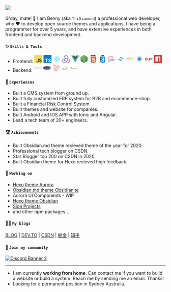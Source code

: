 <!--
**TriDiamond/TriDiamond** is a ✨ _special_ ✨ repository because its `README.md` (this file) appears on your GitHub profile.

Here are some ideas to get you started:

- 🔭 I’m currently working on ...
- 🌱 I’m currently learning ...
- 👯 I’m looking to collaborate on ...
- 🤔 I’m looking for help with ...
- 💬 Ask me about ...
- 📫 How to reach me: ...
- 😄 Pronouns: ...
- ⚡ Fun fact: ...
-->

<img
  src="https://cr-ss-service.azurewebsites.net/api/ScreenShot?widget=summary&username=tridiamond&badges=4&show-avatar=fase&style=--header-bg-color:%23000;--border-radius:10px"
/>

G'day, mate! 👋 I am Benny (aka `TriDiamond`) a professional web developer, who ❤️ to develop open source themes and applications. I have being a programmer for over 5 years, and have extensive experiences in both frontend and backend development. 

#### ✨ `Skills & Tools`

- Frontend:
<code><img height="25" src="https://raw.githubusercontent.com/github/explore/80688e429a7d4ef2fca1e82350fe8e3517d3494d/topics/javascript/javascript.png"></code>
<code><img height="25" src="https://raw.githubusercontent.com/github/explore/80688e429a7d4ef2fca1e82350fe8e3517d3494d/topics/typescript/typescript.png"></code>
<code><img height="25" src="https://raw.githubusercontent.com/github/explore/80688e429a7d4ef2fca1e82350fe8e3517d3494d/topics/react/react.png"></code>
<code><img height="25" src="https://raw.githubusercontent.com/github/explore/80688e429a7d4ef2fca1e82350fe8e3517d3494d/topics/redux/redux.png"></code>
<code><img height="25" src="https://raw.githubusercontent.com/github/explore/80688e429a7d4ef2fca1e82350fe8e3517d3494d/topics/vue/vue.png"></code>
<code><img height="25" src="https://raw.githubusercontent.com/github/explore/80688e429a7d4ef2fca1e82350fe8e3517d3494d/topics/nodejs/nodejs.png"></code>
<code><img height="25" src="https://raw.githubusercontent.com/github/explore/80688e429a7d4ef2fca1e82350fe8e3517d3494d/topics/html/html.png"></code>
<code><img height="25" src="https://raw.githubusercontent.com/github/explore/80688e429a7d4ef2fca1e82350fe8e3517d3494d/topics/css/css.png"></code>
<code><img height="25" src="https://raw.githubusercontent.com/github/explore/80688e429a7d4ef2fca1e82350fe8e3517d3494d/topics/sass/sass.png"></code>
<code><img height="25" src="https://raw.githubusercontent.com/github/explore/80688e429a7d4ef2fca1e82350fe8e3517d3494d/topics/tailwind/tailwind.png"></code>
<code><img height="25" src="https://raw.githubusercontent.com/github/explore/cb39e2385dfcec8a661d01bfacff6b1e33bbaa9d/topics/babel/babel.png"></code>
<code><img height="25" src="https://raw.githubusercontent.com/github/explore/80688e429a7d4ef2fca1e82350fe8e3517d3494d/topics/webpack/webpack.png"></code>
<code><img height="25" src="https://raw.githubusercontent.com/github/explore/80688e429a7d4ef2fca1e82350fe8e3517d3494d/topics/git/git.png"></code>
<code><img height="25" src="https://raw.githubusercontent.com/github/explore/80688e429a7d4ef2fca1e82350fe8e3517d3494d/topics/npm/npm.png"></code>
- Backend:
<code><img height="25" src="https://raw.githubusercontent.com/github/explore/80688e429a7d4ef2fca1e82350fe8e3517d3494d/topics/express/express.png"></code>
<code><img height="25" src="https://raw.githubusercontent.com/github/explore/80688e429a7d4ef2fca1e82350fe8e3517d3494d/topics/php/php.png"></code>
<code><img height="25" src="https://raw.githubusercontent.com/github/explore/80688e429a7d4ef2fca1e82350fe8e3517d3494d/topics/laravel/laravel.png"></code>
<code><img height="25" src="https://raw.githubusercontent.com/github/explore/80688e429a7d4ef2fca1e82350fe8e3517d3494d/topics/mysql/mysql.png"></code>
<code><img height="25" src="https://raw.githubusercontent.com/github/explore/80688e429a7d4ef2fca1e82350fe8e3517d3494d/topics/mongodb/mongodb.png"></code>

#### 📜 `Experiences`

- Built a CMS system from ground up.
- Built fully customized ERP system for B2B and ecommence-shop.
- Built a Financial Risk Control System.
- Built themes and website for companies.
- Built Android and IOS APP with Ionic and Angular.
- Lead a tech team of 20+ engineers. 

#### 🏆 `Achievements`

- Built Obsidian.md theme recieved theme of the year for 2020.
- Professional tech blogger on CSDN.
- Star Blogger top 200 on CSDN in 2020.
- Built Obsidian theme for Hexo recieved high feedback.

#### 🔭 `Working on`

- [Hexo theme Aurora](https://github.com/auroral-ui/hexo-theme-aurora)
- [Obsidian.md theme Obsidianite](https://github.com/TriDiamond/Obsidian-Obsidianite)
- Aurora UI Components - WIP
- [Hexo theme Obsidian](https://github.com/TriDiamond/hexo-theme-obsidian)
- [Side Projects](https://github.com/TriDiamond/projects)
- and other npm packages...

#### ✍🏻 `My blogs`

[BLOG](https://tridiamond.tech) | [DEV.TO](https://dev.to/tridiamond) | [CSDN](https://blog.csdn.net/TriDiamond6) | [掘金](https://juejin.im/user/1873223546578589/posts) | [知乎](https://www.zhihu.com/people/tridiamond)

#### 💬 `Join my community`

<a href="https://discord.gg/VC7CrYfds5"><img src="https://discordapp.com/api/guilds/801943105913225246/widget.png?style=banner2" alt="Discord Banner 2"/></a>

---

- I am currently **working from home**. Can contact me if you want to build a website or build a system. Reach me by sending me an email. Thanks!
- Looking for a permanent position in Sydney Australia.

